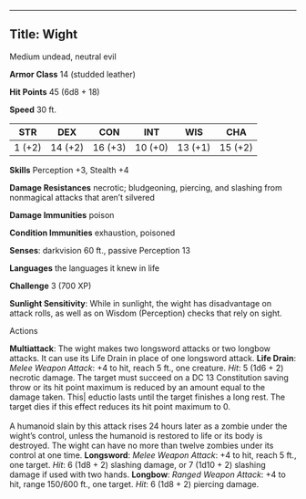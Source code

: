 -------------------------
Title: Wight
-------------------------


Medium undead, neutral evil

**Armor Class** 14 (studded leather)

**Hit Points** 45 (6d8 + 18)

**Speed** 30 ft.

  STR|         DEX|         CON|         INT|         WIS|         CHA
  -----------| -----------| -----------| -----------| -----------| -----------|
   1 (+2)   | 14 (+2)   | 16 (+3)   | 10 (+0)   | 13 (+1)   | 15 (+2)

**Skills** Perception +3, Stealth +4

**Damage Resistances** necrotic; bludgeoning, piercing, and slashing
from nonmagical attacks that aren’t silvered

**Damage Immunities** poison

**Condition Immunities** exhaustion, poisoned

**Senses**: darkvision 60 ft., passive Perception 13

**Languages** the languages it knew in life

**Challenge** 3 (700 XP)


**Sunlight Sensitivity**: While in sunlight, the wight has
    disadvantage on attack rolls, as well as on Wisdom (Perception)
    checks that rely on sight.


Actions

**Multiattack**: The wight makes two longsword attacks or two
    longbow attacks. It can use its Life Drain in place of one
    longsword attack.
**Life Drain**: *Melee Weapon Attack*: +4 to hit, reach 5 ft.,
    one creature. *Hit*: 5 (1d6 + 2) necrotic damage. The target must
    succeed on a DC 13 Constitution saving throw or its hit point
    maximum is reduced by an amount equal to the damage taken. This|
    eductio lasts until the target finishes a long rest. The target
    dies if this effect reduces its hit point maximum to 0.\
    \
    A humanoid slain by this attack rises 24 hours later as a zombie
    under the wight’s control, unless the humanoid is restored to life
    or its body is destroyed. The wight can have no more than twelve
    zombies under its control at one time.
**Longsword**: *Melee Weapon Attack*: +4 to hit, reach 5 ft.,
    one target. *Hit*: 6 (1d8 + 2) slashing damage, or 7 (1d10 + 2)
    slashing damage if used with two hands.
**Longbow**: *Ranged Weapon Attack*: +4 to hit, range 150/600 ft.,
    one target. *Hit*: 6 (1d8 + 2) piercing damage.

